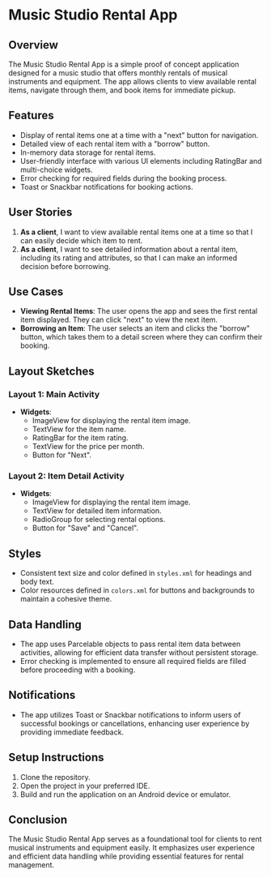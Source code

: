 # Music Studio Rental App

## Overview
The Music Studio Rental App is a simple proof of concept application designed for a music studio that offers monthly rentals of musical instruments and equipment. The app allows clients to view available rental items, navigate through them, and book items for immediate pickup.

## Features
- Display of rental items one at a time with a "next" button for navigation.
- Detailed view of each rental item with a "borrow" button.
- In-memory data storage for rental items.
- User-friendly interface with various UI elements including RatingBar and multi-choice widgets.
- Error checking for required fields during the booking process.
- Toast or Snackbar notifications for booking actions.

## User Stories
1. **As a client**, I want to view available rental items one at a time so that I can easily decide which item to rent.
2. **As a client**, I want to see detailed information about a rental item, including its rating and attributes, so that I can make an informed decision before borrowing.

## Use Cases
- **Viewing Rental Items**: The user opens the app and sees the first rental item displayed. They can click "next" to view the next item.
- **Borrowing an Item**: The user selects an item and clicks the "borrow" button, which takes them to a detail screen where they can confirm their booking.

## Layout Sketches
### Layout 1: Main Activity
- **Widgets**:
  - ImageView for displaying the rental item image.
  - TextView for the item name.
  - RatingBar for the item rating.
  - TextView for the price per month.
  - Button for "Next".

### Layout 2: Item Detail Activity
- **Widgets**:
  - ImageView for displaying the rental item image.
  - TextView for detailed item information.
  - RadioGroup for selecting rental options.
  - Button for "Save" and "Cancel".

## Styles
- Consistent text size and color defined in `styles.xml` for headings and body text.
- Color resources defined in `colors.xml` for buttons and backgrounds to maintain a cohesive theme.

## Data Handling
- The app uses Parcelable objects to pass rental item data between activities, allowing for efficient data transfer without persistent storage.
- Error checking is implemented to ensure all required fields are filled before proceeding with a booking.

## Notifications
- The app utilizes Toast or Snackbar notifications to inform users of successful bookings or cancellations, enhancing user experience by providing immediate feedback.

## Setup Instructions
1. Clone the repository.
2. Open the project in your preferred IDE.
3. Build and run the application on an Android device or emulator.

## Conclusion
The Music Studio Rental App serves as a foundational tool for clients to rent musical instruments and equipment easily. It emphasizes user experience and efficient data handling while providing essential features for rental management.